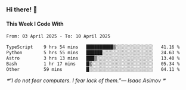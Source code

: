 ### Hi there! 👋

#### This Week I Code With
<!--START_SECTION:waka-->

```txt
From: 03 April 2025 - To: 10 April 2025

TypeScript    9 hrs 54 mins   ██████████▒░░░░░░░░░░░░░░   41.16 %
Python        5 hrs 55 mins   ██████░░░░░░░░░░░░░░░░░░░   24.63 %
Astro         3 hrs 13 mins   ███▒░░░░░░░░░░░░░░░░░░░░░   13.40 %
Bash          1 hr 17 mins    █▒░░░░░░░░░░░░░░░░░░░░░░░   05.34 %
Other         59 mins         █░░░░░░░░░░░░░░░░░░░░░░░░   04.11 %
```

<!--END_SECTION:waka-->

<!--STARTS_HERE_QUOTE_README-->
<i>❝“I do not fear computers. I fear lack of them.”— Isaac Asimov  ❞</i>
<!--ENDS_HERE_QUOTE_README-->
